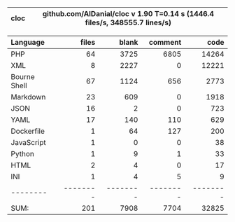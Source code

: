 
cloc|github.com/AlDanial/cloc v 1.90  T=0.14 s (1446.4 files/s, 348555.7 lines/s)
--- | ---

Language|files|blank|comment|code
:-------|-------:|-------:|-------:|-------:
PHP|64|3725|6805|14264
XML|8|2227|0|12221
Bourne Shell|67|1124|656|2773
Markdown|23|609|0|1918
JSON|16|2|0|723
YAML|17|140|110|629
Dockerfile|1|64|127|200
JavaScript|1|0|0|38
Python|1|9|1|33
HTML|2|4|0|17
INI|1|4|5|9
--------|--------|--------|--------|--------
SUM:|201|7908|7704|32825
